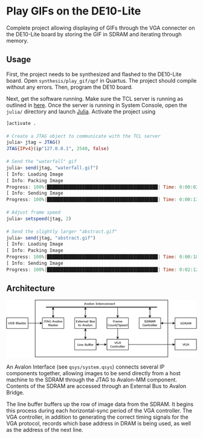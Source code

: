 # Play GIFs on the DE10-Lite

Complete project allowing displaying of GIFs through the VGA connecter on the DE10-Lite 
board by storing the GIF in SDRAM and iterating through memory.

## Usage

First, the project needs to be synthesized and flashed to the DE10-Lite board. Open 
`synthesis/play_gif/qpf` in Quartus. The project should compile without any errors. Then,
program the DE10 board.

Next, get the software running. Make sure the TCL server is running as outlined in 
[here](https://github.com/hildebrandmw/de10lite-hdl/tree/master/components/usb-blaster). 
Once the server is running in System Console, open the `julia/` directory and launch
[Julia](https://julialang.org). Activate the project using
```julia
]activate .

# Create a JTAG object to communicate with the TCL server
julia> jtag = JTAG()
JTAG{IPv4}(ip"127.0.0.1", 2540, false)

# Send the "waterfall" gif
julia> send(jtag, "waterfall.gif")
[ Info: Loading Image
[ Info: Packing Image
Progress: 100%|█████████████████████████████████████████| Time: 0:00:02
[ Info: Sending Image
Progress: 100%|█████████████████████████████████████████| Time: 0:00:13

# Adjust frame speed
julia> setspeed(jtag, 2)

# Send the slightly larger "abstract.gif"
julia> send(jtag, "abstract.gif")
[ Info: Loading Image
[ Info: Packing Image
Progress: 100%|█████████████████████████████████████████| Time: 0:00:18
[ Info: Sending Image
Progress: 100%|█████████████████████████████████████████| Time: 0:02:12
```

## Architecture

![image](https://github.com/hildebrandmw/de10lite-hdl/blob/master/projects/play_gif/fig/system.png?raw=true)

An Avalon Interface (see `qsys/system.qsys`) connects several IP components together, 
allowing images to be send directly from a host machine to the SDRAM through the JTAG to 
Avalon-MM component. Contents of the SDRAM are accessed through an External Bus to Avalon 
Bridge.

The line buffer buffers up the row of image data from the SDRAM. It begins this process 
during each horizontal-sync period of the VGA controller. The VGA controller, in addition to
generating the correct timing signals for the VGA protocol,  records which base address in 
DRAM is being used, as well as the address of the next line.
